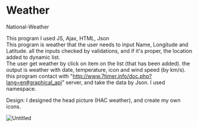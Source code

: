 # Weather
National-Weather

This program I used JS, Ajax, HTML, Json <br>
This program is weather that the user needs to input Name, Longitude and Latitude. all the inputs checked by validations, and if it's proper, the location added to dynamic list. <br>
The user get weather by click on item on the list (that has been added). the output is weather with date, temperature, icon and wind speed (by km/s).<br> this program contact with "http://www.7timer.info/doc.php?lang=en#graphical_api" server, and take the data by Json. I used namespace. <br>

Design: I designed the head picture (HAC weather), and create my own icons. <br>

<img src="https://i.ibb.co/hMzGK7z/Untitled.png" alt="Untitled" border="0"></a><br /><a target='_blank' href='https://imgbb.com/'>
